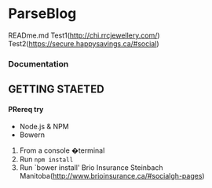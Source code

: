 # ParseBlog 
READme.md
Test1(http://chi.rrcjewellery.com/)
Test2(https://secure.happysavings.ca/#social)


### Documentation

## GETTING STAETED

#### PRereq try

* Node.js & NPM
* Bowern


1. From a console �terminal
2. Run `npm install`
3. Run `bower install'
Brio Insurance Steinbach Manitoba(http://www.brioinsurance.ca/#socialgh-pages)